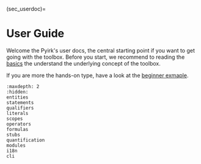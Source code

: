 (sec_userdoc)=
# User Guide

Welcome the Pyirk's user docs, the central starting point if you want to get going with 
the toolbox.
Before you start, we recommend to reading the [basics](../intro/basics.md) the understand the underlying concept
of the toolbox.

If you are more the hands-on type, have a look at the [beginner exmaple](../intro/example).


```{toctree}
:maxdepth: 2
:hidden:
entities
statements
qualifiers
literals
scopes
operators
formulas
stubs
quantification
modules
i18n
cli
```
